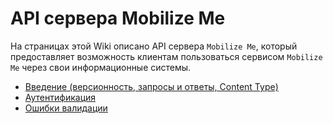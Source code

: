 # API сервера Mobilize Me

На страницах этой Wiki описано API сервера `Mobilize Me`, который предоставляет возможность клиентам пользоваться сервисом `Mobilize Me` через свои информационные системы.

- [Введение (версионность, запросы и ответы, Content Type)](https://github.com/amogil/mobilize-me-wiki/wiki/%D0%92%D0%B2%D0%B5%D0%B4%D0%B5%D0%BD%D0%B8%D0%B5)
- [Аутентификация](https://github.com/amogil/mobilize-me-wiki/wiki/%D0%90%D1%83%D1%82%D0%B5%D0%BD%D1%82%D0%B8%D1%84%D0%B8%D0%BA%D0%B0%D1%86%D0%B8%D1%8F)
- [Ошибки валидации](https://github.com/amogil/mobilize-me-wiki/wiki/%D0%9E%D1%88%D0%B8%D0%B1%D0%BA%D0%B8-%D0%B2%D0%B0%D0%BB%D0%B8%D0%B4%D0%B0%D1%86%D0%B8%D0%B8)
